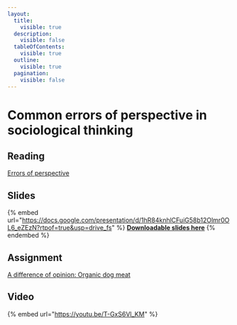 ```yaml
---
layout:
  title:
    visible: true
  description:
    visible: false
  tableOfContents:
    visible: true
  outline:
    visible: true
  pagination:
    visible: false
---
```


# Common errors of perspective in sociological thinking

## Reading

[Errors of perspective](https://drive.google.com/open?id=1lMzxcmr1Fe1\_XFoNtg3Y6CBMCvE\_mg9J\&usp=drive\_fs)

## Slides

{% embed url="https://docs.google.com/presentation/d/1hR84knhlCFuiG58b12Olmr0OL6_eZEzN?rtpof=true&usp=drive_fs" %}
[**Downloadable slides here**](https://docs.google.com/presentation/d/1hR84knhlCFuiG58b12Olmr0OL6\_eZEzN?rtpof=true\&usp=drive\_fs)
{% endembed %}

## Assignment

[A difference of opinion: Organic dog meat](https://docs.google.com/document/d/1hSw0g8rZ5zdvmQfYUBCk8CKmkpn1u9R3?rtpof=true\&usp=drive\_fs)

## Video

{% embed url="https://youtu.be/T-GxS6Vl_KM" %}
